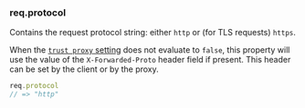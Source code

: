 <!---
 Copyright (c) 2016 StrongLoop, IBM, and Express Contributors
 License: MIT
-->

<h3 id='req.protocol'>req.protocol</h3>

Contains the request protocol string: either `http` or (for TLS requests) `https`.

When the [`trust proxy` setting](/4x/api.html#trust.proxy.options.table) does not evaluate to `false`,
this property will use the value of the `X-Forwarded-Proto` header field if present.
This header can be set by the client or by the proxy.

~~~js
req.protocol
// => "http"
~~~
